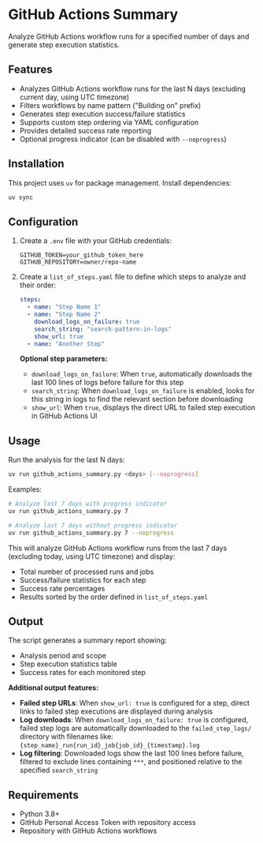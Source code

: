 # GitHub Actions Summary

Analyze GitHub Actions workflow runs for a specified number of days and generate step execution statistics.

## Features

- Analyzes GitHub Actions workflow runs for the last N days (excluding current day, using UTC timezone)
- Filters workflows by name pattern ("Building on" prefix)
- Generates step execution success/failure statistics
- Supports custom step ordering via YAML configuration
- Provides detailed success rate reporting
- Optional progress indicator (can be disabled with `--noprogress`)

## Installation

This project uses `uv` for package management. Install dependencies:

```bash
uv sync
```

## Configuration

1. Create a `.env` file with your GitHub credentials:
   ```
   GITHUB_TOKEN=your_github_token_here
   GITHUB_REPOSITORY=owner/repo-name
   ```

2. Create a `list_of_steps.yaml` file to define which steps to analyze and their order:
   ```yaml
   steps:
     - name: "Step Name 1"
     - name: "Step Name 2"
       download_logs_on_failure: true
       search_string: "search-pattern-in-logs"
       show_url: true
     - name: "Another Step"
   ```

   **Optional step parameters:**
   - `download_logs_on_failure`: When `true`, automatically downloads the last 100 lines of logs before failure for this step
   - `search_string`: When `download_logs_on_failure` is enabled, looks for this string in logs to find the relevant section before downloading
   - `show_url`: When `true`, displays the direct URL to failed step execution in GitHub Actions UI

## Usage

Run the analysis for the last N days:

```bash
uv run github_actions_summary.py <days> [--noprogress]
```

Examples:
```bash
# Analyze last 7 days with progress indicator
uv run github_actions_summary.py 7

# Analyze last 7 days without progress indicator
uv run github_actions_summary.py 7 --noprogress
```

This will analyze GitHub Actions workflow runs from the last 7 days (excluding today, using UTC timezone) and display:
- Total number of processed runs and jobs
- Success/failure statistics for each step
- Success rate percentages
- Results sorted by the order defined in `list_of_steps.yaml`

## Output

The script generates a summary report showing:
- Analysis period and scope
- Step execution statistics table
- Success rates for each monitored step

**Additional output features:**
- **Failed step URLs**: When `show_url: true` is configured for a step, direct links to failed step executions are displayed during analysis
- **Log downloads**: When `download_logs_on_failure: true` is configured, failed step logs are automatically downloaded to the `failed_step_logs/` directory with filenames like: `{step_name}_run{run_id}_job{job_id}_{timestamp}.log`
- **Log filtering**: Downloaded logs show the last 100 lines before failure, filtered to exclude lines containing `***`, and positioned relative to the specified `search_string`

## Requirements

- Python 3.8+
- GitHub Personal Access Token with repository access
- Repository with GitHub Actions workflows
